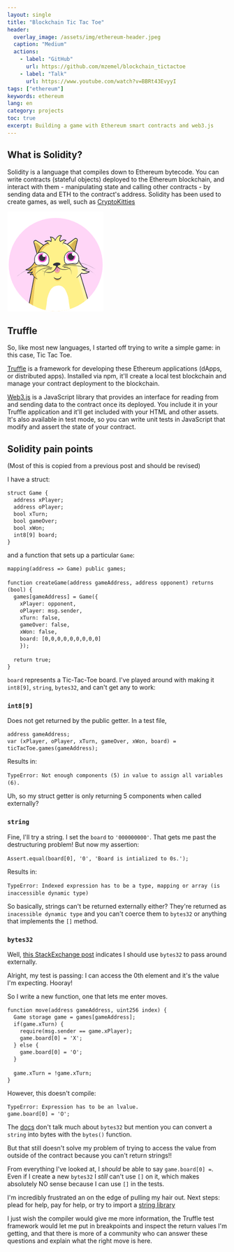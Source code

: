 ```yaml
---
layout: single
title: "Blockchain Tic Tac Toe"
header:
  overlay_image: /assets/img/ethereum-header.jpeg
  caption: "Medium"
  actions:
    - label: "GitHub"
      url: https://github.com/mzemel/blockchain_tictactoe
    - label: "Talk"
      url: https://www.youtube.com/watch?v=BBRt43EvyyI
tags: ["ethereum"]
keywords: ethereum
lang: en
category: projects
toc: true
excerpt: Building a game with Ethereum smart contracts and web3.js
---
```


## What is Solidity?

Solidity is a language that compiles down to Ethereum bytecode.  You can write contracts (stateful objects) deployed to the Ethereum blockchain, and interact with them - manipulating state and calling other contracts - by sending data and ETH to the contract's address.  Solidity has been used to create games, as well, such as [CryptoKitties](https://en.wikipedia.org/wiki/CryptoKitties)

<img src="assets/img/cryptokitties.png" />

## Truffle

So, like most new languages, I started off trying to write a simple game: in this case, Tic Tac Toe.

[Truffle](https://truffleframework.com/) is a framework for developing these Ethereum applications (dApps, or distributed apps).  Installed via npm, it'll create a local test blockchain and manage your contract deployment to the blockchain.

[Web3.js](https://github.com/ethereum/web3.js/) is a JavaScript library that provides an interface for reading from and sending data to the contract once its deployed.  You include it in your Truffle application and it'll get included with your HTML and other assets.  It's also available in test mode, so you can write unit tests in JavaScript that modify and assert the state of your contract.

## Solidity pain points

(Most of this is copied from a previous post and should be revised)

I have a struct:

```
struct Game {
  address xPlayer;
  address oPlayer;
  bool xTurn;
  bool gameOver;
  bool xWon;
  int8[9] board;
}
```

and a function that sets up a particular `Game`:

```
mapping(address => Game) public games;

function createGame(address gameAddress, address opponent) returns (bool) {
  games[gameAddress] = Game({
    xPlayer: opponent,
    oPlayer: msg.sender,
    xTurn: false,
    gameOver: false,
    xWon: false,
    board: [0,0,0,0,0,0,0,0,0]
    });

  return true;
}
```

`board` represents a Tic-Tac-Toe board.  I've played around with making it `int8[9]`, `string`, `bytes32`, and can't get any to work:

### `int8[9]`

Does not get returned by the public getter.  In a test file,

```
address gameAddress;
var (xPlayer, oPlayer, xTurn, gameOver, xWon, board) = ticTacToe.games(gameAddress);
```

Results in:

`TypeError: Not enough components (5) in value to assign all variables (6).`

Uh, so my struct getter is only returning 5 components when called externally?

### `string`

Fine, I'll try a string.  I set the `board` to `'000000000'`.  That gets me past the destructuring problem!  But now my assertion:

`Assert.equal(board[0], '0', 'Board is intialized to 0s.');`

Results in:

`TypeError: Indexed expression has to be a type, mapping or array (is inaccessible dynamic type)`

So basically, strings can't be returned externally either?  They're returned as `inacessible dynamic type` and you can't coerce them to `bytes32` or anything that implements the `[]` method.

### `bytes32`

Well, [this StackExchange post](https://ethereum.stackexchange.com/questions/12765/type-inaccessible-dynamic-type-is-not-implicitly-convertible-to-expected-type/12767) indicates I should use `bytes32` to pass around externally.

Alright, my test is passing: I can access the 0th element and it's the value I'm expecting.  Hooray!

So I write a new function, one that lets me enter moves.

```
function move(address gameAddress, uint256 index) {
  Game storage game = games[gameAddress];
  if(game.xTurn) {
    require(msg.sender == game.xPlayer);
    game.board[0] = 'X';
  } else {
    game.board[0] = 'O';
  }

  game.xTurn = !game.xTurn;
}
```

However, this doesn't compile:

```
TypeError: Expression has to be an lvalue.
game.board[0] = 'O';
```

The [docs](http://solidity.readthedocs.io/en/develop/types.html#arrays) don't talk much about `bytes32` but mention you can convert a `string` into bytes with the `bytes()` function.

But that still doesn't solve my problem of trying to access the value from outside of the contract because you can't return strings!!

From everything I've looked at, I _should_ be able to say `game.board[0] =`.  Even if I create a new `bytes32` I _still_ can't use `[]` on it, which makes absolutely NO sense because I can use `[]` in the tests.

I'm incredibly frustrated an on the edge of pulling my hair out.  Next steps: plead for help, pay for help, or try to import a [string library](https://github.com/Arachnid/solidity-stringutils)

I just wish the compiler would give me more information, the Truffle test framework would let me put in breakpoints and inspect the return values I'm getting, and that there is more of a community who can answer these questions and explain what the right move is here.
